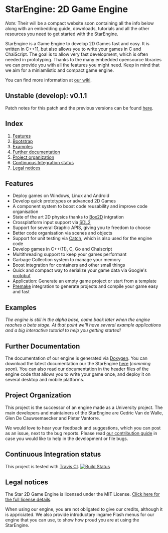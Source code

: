 StarEngine: 2D Game Engine
==========

_Note:_ Their will be a compact website soon containing all the info below along with an embedding guide, downloads, tutorials and all the other resources you need to get started with the StarEngine.

StarEngine is a Game Engine to develop 2D Games fast and easy. It is written in C++11, but also allows you to write your games in C and ChaiScript. The goal is to allow very fast development, which is often needed in prototyping. Thanks to the many embedded opensource libraries we can provide you with all the features you might need. Keep in mind that we aim for a miniamlistic and compact game engine.

You can find more information at [our wiki](https://github.com/StarEngine/engine/wiki).

## Unstable (develop): v0.1.1
Patch notes for this patch and the previous versions can be found [here](https://github.com/StarEngine/engine/wiki/Patchnotes).

## Index
1. [Features](#features)
2. [Bootstrap](#bootstrap)
3. [Examples](#examples)
4. [Further documentation](#further-documentation)
5. [Project organization](#project-organization)
6. [Continuous Integration status](#continuous-integration-status)
7. [Legal notices](#legal-notices)

## Features

  * Deploy games on Windows, Linux and Android
  * Develop quick prototypes or advanced 2D Games
  * A component system to boost code reusability and improve code organisation
  * State of the art 2D physics thanks to [Box2D](http://box2d.org/) intgration
  * Crossplatform input support via [SDL2](http://www.libsdl.org/)
  * Support for several Graphic APIS, giving you te freedom to choose 
  * Better code organisation via scenes and objects
  * Support for unit testing via [Catch](https://github.com/philsquared/Catch), which is also used for the engine code
  * Develop games in C++(11), C, Go and Chaiscript
  * Multithreading support to keep your games performant
  * Garbage Collection system to manage your memory
  * Boost integration for containers and other small things
  * Quick and compact way to serialize your game data via Google's [protobuf](https://code.google.com/p/protobuf/)
  * Application: Generate an empty game project or start from a template
  * [Premake](http://industriousone.com/premake) integration to generate projects and compile your game easy and fast

## Examples

_The engine is still in the alpha base, come back later when the engine reaches a beta stage. At that point we'll have several example applications and a big interactive tutorial to help you getting started!_

## Further Documentation

The documentation of our engine is generated via [Doxygen](http://www.stack.nl/~dimitri/doxygen/). You can download the latest documentation our the StarEngine [here](#todo) (_comming soon_). You can also read our documentation in the header files of the engine code that allows you to write your game once, and deploy it on several desktop and mobile platforms.

## Project Organization

This project is the successor of an engine made as a University project. The main developers and maintainers of the StarEngine are Cedric Van de Walle, Glen De Cauwsemaecker and Pieter Vantorre.

We would love to hear your feedback and suggestions, which you can post as an issue, next to the bug reports. Please read [our contribution guide](https://github.com/StarEngine/engine/wiki/contributor-guide) in case you would like to help in the development or file bugs.

## Continuous Integration status

This project is tested with [Travis CI](http://travis-ci.org/). [![Build Status](https://travis-ci.org/StarEngine/engine.svg?branch=develop)](https://travis-ci.org/StarEngine/engine)

## Legal notices
The Star 2D Game Engine is licensed under the MIT License.
[Click here for the full license details](https://github.com/StarEngine/engine/blob/develop/LICENSE).

When using our engine, you are not obligated to give our credits, although it is appriciated. We also provide introductary ingame Flash menus for our engine that you can use, to show how proud you are at using the StarEngine.
